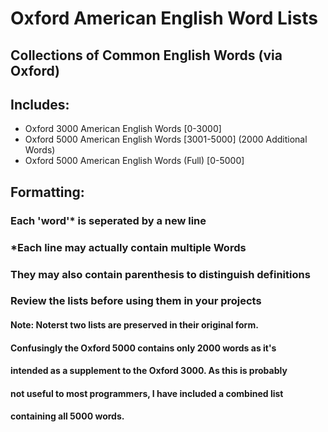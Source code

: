 # Oxford American English Word Lists

## Collections of Common English Words (via Oxford)

## Includes:
- Oxford 3000 American English Words [0-3000]
- Oxford 5000 American English Words [3001-5000] (2000 Additional Words)
- Oxford 5000 American English Words (Full) [0-5000]

## Formatting:
### Each 'word'* is seperated by a new line
### *Each line may actually contain multiple Words
### They may also contain parenthesis to distinguish definitions
### Review the lists before using them in your projects

#### Note: Noterst two lists are preserved in their original form.
#### Confusingly the Oxford 5000 contains only 2000 words as it's
#### intended as a supplement to the Oxford 3000. As this is probably
#### not useful to most programmers, I have included a combined list
#### containing all 5000 words.

